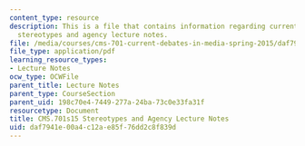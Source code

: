 ```yaml
---
content_type: resource
description: This is a file that contains information regarding current debates in
  stereotypes and agency lecture notes.
file: /media/courses/cms-701-current-debates-in-media-spring-2015/daf7941e00a4c12ae85f76dd2c8f839d_MITCMS_701S15_Stereotype.pdf
file_type: application/pdf
learning_resource_types:
- Lecture Notes
ocw_type: OCWFile
parent_title: Lecture Notes
parent_type: CourseSection
parent_uid: 198c70e4-7449-277a-24ba-73c0e33fa31f
resourcetype: Document
title: CMS.701s15 Stereotypes and Agency Lecture Notes
uid: daf7941e-00a4-c12a-e85f-76dd2c8f839d
---
```


